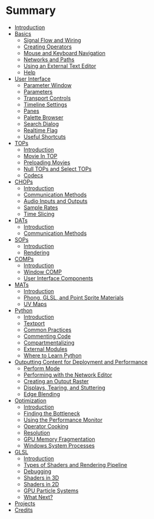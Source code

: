 # Summary

* [Introduction](README.md)
* [Basics]()
   * [Signal Flow and Wiring](Basics/1-1-Signal-Flow-and-Wiring.md)
   * [Creating Operators](Basics/1-2-Creating-Operators.md)
   * [Mouse and Keyboard Navigation](Basics/1-3-Mouse-and-Keyboard-Navigation.md)
   * [Networks and Paths](Basics/1-4-Networks-and-Paths.md)
   * [Using an External Text Editor](Basics/1-5-Using-an-External-Text-Editor.md)
   * [Help](Basics/1-6-Help.md)
* [User Interface]()
   * [Parameter Window](User_Interface/2-1-Parameter-Window.md)
   * [Parameters](User_Interface/2-2-Parameters.md)
   * [Transport Controls](User_Interface/2-3-Transport-Controls.md)
   * [Timeline Settings](User_Interface/2-4-Timeline-Settings.md)
   * [Panes](User_Interface/2-5-Panes.md)
   * [Palette Browser](User_Interface/2-6-Palette-Browser.md)
   * [Search Dialog](User_Interface/2-7-Search-Dialog.md)
   * [Realtime Flag](User_Interface/2-8-Realtime-Flag.md)
   * [Useful Shortcuts](User_Interface/2-9-Useful-Shortcuts.md)
* [TOPs]()
   * [Introduction](TOPs/3-1-Introduction.md)
   * [Movie In TOP](TOPs/3-2-Movie-In-TOP.md)
   * [Preloading Movies](TOPs/3-3-Preloading-Movies.md)
   * [Null TOPs and Select TOPs](TOPs/3-4-Null-TOPs-and-Select-TOPs.md)
   * [Codecs](TOPs/3-5-Codecs.md)
* [CHOPs]()
   * [Introduction](CHOPs/4-1-Introduction.md)
   * [Communication Methods](CHOPs/4-2-Communication-Methods.md)
   * [Audio Inputs and Outputs](CHOPs/4-3-Audio-Inputs-and-Outputs.md)
   * [Sample Rates](CHOPs/4-4-Sample-Rates.md)
   * [Time Slicing](CHOPs/4-5-Time-Slicing.md)
* [DATs]()
   * [Introduction](DATs/5-1-Introduction.md)
   * [Communication Methods](DATs/5-2-Communication-Methods.md)
* [SOPs]()
   * [Introduction](SOPs/6-1-Introduction.md)
   * [Rendering](SOPs/6-2-Rendering.md)
* [COMPs]()
   * [Introduction](COMPs/7-1-Introduction.md)
   * [Window COMP](COMPs/7-2-Window-COMP.md)
   * [User Interface Components](COMPs/7-3-User-Interface-Components.md)
* [MATs]()
   * [Introduction](MATs/8-1-Introduction.md)
   * [Phong, GLSL, and Point Sprite Materials](MATs/8-2-Phong-GLSL-and-Point-Sprite-Materials.md)
   * [UV Maps](MATs/8-3-UV-Maps.md)
* [Python]()
   * [Introduction](Python/9-1-Introduction.md)
   * [Textport](Python/9-2-Textport.md)
   * [Common Practices](Python/9-3-Common-Practices.md)
   * [Commenting Code](Python/9-4-Commenting-Code.md)
   * [Compartmentalizing](Python/9-5-Compartmentalizing.md)
   * [External Modules](Python/9-6-External-Modules.md)
   * [Where to Learn Python](Python/9-7-Where-to-Learn-Python.md)
* [Outputting Content for Deployment and Performance]()
   * [Perform Mode](Outputting-Content-for-Deployment-and-Performance/10-1-Perform-Mode.md)
   * [Performing with the Network Editor](Outputting-Content-for-Deployment-and-Performance/10-2-Performing-with-the-Network-Editor.md)
   * [Creating an Output Raster](Outputting-Content-for-Deployment-and-Performance/10-3-Creating-an-Output-Raster.md)
   * [Displays, Tearing, and Stuttering](Outputting-Content-for-Deployment-and-Performance/10-4-Displays-Tearing-and-Stuttering.md)
   * [Edge Blending](Outputting-Content-for-Deployment-and-Performance/10-5-Edge-Blending.md)
* [Optimization]()
   * [Introduction](Optimization/11-1-Introduction.md)
   * [Finding the Bottleneck](Optimization/11-2-Finding-the-Bottleneck.md)
   * [Using the Performance Monitor](Optimization/11-3-Using-Performance-Monitor.md)
   * [Operator Cooking](Optimization/11-4-Operator-Cooking.md)
   * [Resolution](Optimization/11-5-Resolution.md)
   * [GPU Memory Fragmentation](Optimization/11-6-GPU-Memory-Fragmentation.md)
   * [Windows System Processes](Optimization/11-7-Windows-System-Processes.md)
* [GLSL]()
   * [Introduction](GLSL/12-1-Introduction.md)
   * [Types of Shaders and Rendering Pipeline](GLSL/12-2-Types-of-Shaders-and-Rendering-Pipeline.md)
   * [Debugging](GLSL/12-3-Debugging.md)
   * [Shaders in 3D](GLSL/12-4-Shaders-in-3D.md)
   * [Shaders in 2D](GLSL/12-5-Shaders-in-2D.md)
   * [GPU Particle Systems](GLSL/12-6-GPU-Particle-Systems.md)
   * [What Next?](GLSL/12-7-What-Next.md)
* [Projects](Projects/13-Projects.md)
* [Credits](Credits/14-Credits.md)

